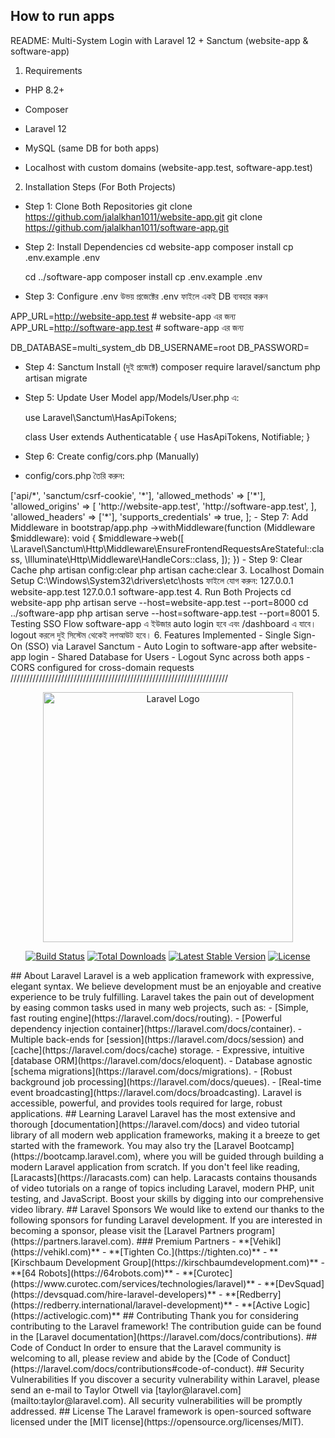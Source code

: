## How to run apps
README: Multi-System Login with Laravel 12 + Sanctum (website-app & software-app)
 1. Requirements
- PHP 8.2+

- Composer

- Laravel 12

- MySQL (same DB for both apps)

- Localhost with custom domains (website-app.test, software-app.test)

2. Installation Steps (For Both Projects)
- Step 1: Clone Both Repositories 
   git clone https://github.com/jalalkhan1011/website-app.git
   git clone https://github.com/jalalkhan1011/software-app.git

- Step 2: Install Dependencies
  cd website-app
  composer install
  cp .env.example .env

  cd ../software-app
  composer install
  cp .env.example .env

- Step 3: Configure .env
উভয় প্রজেক্টের .env ফাইলে একই DB ব্যবহার করুন

 APP_URL=http://website-app.test  # website-app এর জন্য
 APP_URL=http://software-app.test # software-app এর জন্য

 DB_DATABASE=multi_system_db
 DB_USERNAME=root
 DB_PASSWORD=

- Step 4: Sanctum Install (দুই প্রজেক্টে)
  composer require laravel/sanctum
  php artisan migrate

- Step 5: Update User Model
  app/Models/User.php এ:

  use Laravel\Sanctum\HasApiTokens;

  class User extends Authenticatable
  {
    use HasApiTokens, Notifiable;
  }

- Step 6: Create config/cors.php (Manually)
- config/cors.php তৈরি করুন:

<?php

return [
    'paths' => ['api/*', 'sanctum/csrf-cookie', '*'],

    'allowed_methods' => ['*'],

    'allowed_origins' => [
        'http://website-app.test',
        'http://software-app.test',
    ],

    'allowed_headers' => ['*'],
    'supports_credentials' => true,
];

- Step 7: Add Middleware in bootstrap/app.php

->withMiddleware(function (Middleware $middleware): void {
    $middleware->web([
        \Laravel\Sanctum\Http\Middleware\EnsureFrontendRequestsAreStateful::class,
        \Illuminate\Http\Middleware\HandleCors::class,
    ]);
})

- Step 9: Clear Cache
php artisan config:clear
php artisan cache:clear

3. Localhost Domain Setup
C:\Windows\System32\drivers\etc\hosts ফাইলে যোগ করুন:
127.0.0.1 website-app.test
127.0.0.1 software-app.test

4. Run Both Projects
cd website-app
php artisan serve --host=website-app.test --port=8000

cd ../software-app
php artisan serve --host=software-app.test --port=8001

5. Testing SSO Flow
software-app এ ইউজার auto login হবে এবং /dashboard এ যাবে।
logout করলে দুই সিস্টেম থেকেই লগআউট হবে।

6. Features Implemented
- Single Sign-On (SSO) via Laravel Sanctum
- Auto Login to software-app after website-app login
- Shared Database for Users
- Logout Sync across both apps
- CORS configured for cross-domain requests

/////////////////////////////////////////////////////////////////////
<p align="center"><a href="https://laravel.com" target="_blank"><img src="https://raw.githubusercontent.com/laravel/art/master/logo-lockup/5%20SVG/2%20CMYK/1%20Full%20Color/laravel-logolockup-cmyk-red.svg" width="400" alt="Laravel Logo"></a></p>

<p align="center">
<a href="https://github.com/laravel/framework/actions"><img src="https://github.com/laravel/framework/workflows/tests/badge.svg" alt="Build Status"></a>
<a href="https://packagist.org/packages/laravel/framework"><img src="https://img.shields.io/packagist/dt/laravel/framework" alt="Total Downloads"></a>
<a href="https://packagist.org/packages/laravel/framework"><img src="https://img.shields.io/packagist/v/laravel/framework" alt="Latest Stable Version"></a>
<a href="https://packagist.org/packages/laravel/framework"><img src="https://img.shields.io/packagist/l/laravel/framework" alt="License"></a>
</p>

## About Laravel

Laravel is a web application framework with expressive, elegant syntax. We believe development must be an enjoyable and creative experience to be truly fulfilling. Laravel takes the pain out of development by easing common tasks used in many web projects, such as:

- [Simple, fast routing engine](https://laravel.com/docs/routing).
- [Powerful dependency injection container](https://laravel.com/docs/container).
- Multiple back-ends for [session](https://laravel.com/docs/session) and [cache](https://laravel.com/docs/cache) storage.
- Expressive, intuitive [database ORM](https://laravel.com/docs/eloquent).
- Database agnostic [schema migrations](https://laravel.com/docs/migrations).
- [Robust background job processing](https://laravel.com/docs/queues).
- [Real-time event broadcasting](https://laravel.com/docs/broadcasting).

Laravel is accessible, powerful, and provides tools required for large, robust applications.

## Learning Laravel

Laravel has the most extensive and thorough [documentation](https://laravel.com/docs) and video tutorial library of all modern web application frameworks, making it a breeze to get started with the framework.

You may also try the [Laravel Bootcamp](https://bootcamp.laravel.com), where you will be guided through building a modern Laravel application from scratch.

If you don't feel like reading, [Laracasts](https://laracasts.com) can help. Laracasts contains thousands of video tutorials on a range of topics including Laravel, modern PHP, unit testing, and JavaScript. Boost your skills by digging into our comprehensive video library.

## Laravel Sponsors

We would like to extend our thanks to the following sponsors for funding Laravel development. If you are interested in becoming a sponsor, please visit the [Laravel Partners program](https://partners.laravel.com).

### Premium Partners

- **[Vehikl](https://vehikl.com)**
- **[Tighten Co.](https://tighten.co)**
- **[Kirschbaum Development Group](https://kirschbaumdevelopment.com)**
- **[64 Robots](https://64robots.com)**
- **[Curotec](https://www.curotec.com/services/technologies/laravel)**
- **[DevSquad](https://devsquad.com/hire-laravel-developers)**
- **[Redberry](https://redberry.international/laravel-development)**
- **[Active Logic](https://activelogic.com)**

## Contributing

Thank you for considering contributing to the Laravel framework! The contribution guide can be found in the [Laravel documentation](https://laravel.com/docs/contributions).

## Code of Conduct

In order to ensure that the Laravel community is welcoming to all, please review and abide by the [Code of Conduct](https://laravel.com/docs/contributions#code-of-conduct).

## Security Vulnerabilities

If you discover a security vulnerability within Laravel, please send an e-mail to Taylor Otwell via [taylor@laravel.com](mailto:taylor@laravel.com). All security vulnerabilities will be promptly addressed.

## License

The Laravel framework is open-sourced software licensed under the [MIT license](https://opensource.org/licenses/MIT).
